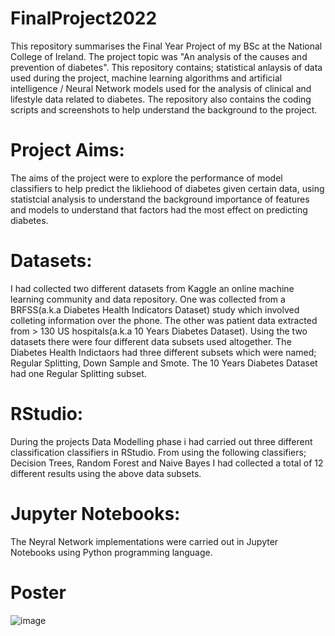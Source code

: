 # FinalProject2022
This repository summarises the Final Year Project of my BSc at the National College of Ireland. The project topic was "An analysis of the causes and prevention of diabetes". This repository contains; statistical anlaysis of data used during the project, machine learning algorithms and artificial intelligence / Neural Network models used for the analysis of clinical and lifestyle data related to diabetes. The repository also contains the coding scripts and screenshots to help understand the background to the project. 
# Project Aims:
The aims of the project were to explore the performance of model classifiers to help predict the likliehood of diabetes given certain data, using statistcial analysis to understand the background importance of features and models to understand that factors had the most effect on predicting diabetes. 
# Datasets:
I had collected two different datasets from Kaggle an online machine learning community and data repository. One was collected from a BRFSS(a.k.a Diabetes Health Indicators Dataset) study which involved colleting information over the phone. The other was patient data extracted from > 130 US hospitals(a.k.a 10 Years Diabetes Dataset). Using the two datasets there were four different data subsets used altogether. The Diabetes Health Indictaors had three different subsets which were named; Regular Splitting, Down Sample and Smote. The 10 Years Diabetes Dataset had one Regular Splitting subset.
# RStudio:
During the projects Data Modelling phase i had carried out three different classification classifiers in RStudio. From using the following classifiers; Decision Trees, Random Forest and Naive Bayes I had collected a total of 12 different results using the above data subsets. 
# Jupyter Notebooks:
The Neyral Network implementations were carried out in Jupyter Notebooks using Python programming language. 
# Poster
![image](https://github.com/benjamin7361/FinalProject2022/assets/119607903/cdb08b96-7763-4bf0-8be8-226ddfb99769)


